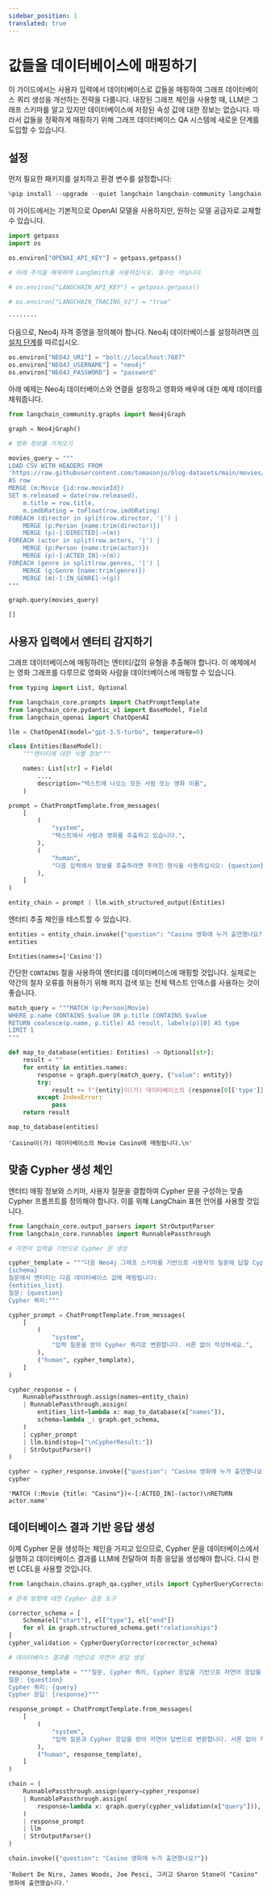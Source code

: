 ```yaml
---
sidebar_position: 1
translated: true
---
```


# 값들을 데이터베이스에 매핑하기

이 가이드에서는 사용자 입력에서 데이터베이스로 값들을 매핑하여 그래프 데이터베이스 쿼리 생성을 개선하는 전략을 다룹니다.
내장된 그래프 체인을 사용할 때, LLM은 그래프 스키마를 알고 있지만 데이터베이스에 저장된 속성 값에 대한 정보는 없습니다.
따라서 값들을 정확하게 매핑하기 위해 그래프 데이터베이스 QA 시스템에 새로운 단계를 도입할 수 있습니다.

## 설정

먼저 필요한 패키지를 설치하고 환경 변수를 설정합니다:

```python
%pip install --upgrade --quiet langchain langchain-community langchain-openai neo4j
```

이 가이드에서는 기본적으로 OpenAI 모델을 사용하지만, 원하는 모델 공급자로 교체할 수 있습니다.

```python
import getpass
import os

os.environ["OPENAI_API_KEY"] = getpass.getpass()

# 아래 주석을 해제하여 LangSmith를 사용하십시오. 필수는 아닙니다.

# os.environ["LANGCHAIN_API_KEY"] = getpass.getpass()

# os.environ["LANGCHAIN_TRACING_V2"] = "true"

```

```output
········
```

다음으로, Neo4j 자격 증명을 정의해야 합니다.
Neo4j 데이터베이스를 설정하려면 [이 설치 단계](https://neo4j.com/docs/operations-manual/current/installation/)를 따르십시오.

```python
os.environ["NEO4J_URI"] = "bolt://localhost:7687"
os.environ["NEO4J_USERNAME"] = "neo4j"
os.environ["NEO4J_PASSWORD"] = "password"
```

아래 예제는 Neo4j 데이터베이스와 연결을 설정하고 영화와 배우에 대한 예제 데이터를 채워줍니다.

```python
from langchain_community.graphs import Neo4jGraph

graph = Neo4jGraph()

# 영화 정보를 가져오기

movies_query = """
LOAD CSV WITH HEADERS FROM
'https://raw.githubusercontent.com/tomasonjo/blog-datasets/main/movies/movies_small.csv'
AS row
MERGE (m:Movie {id:row.movieId})
SET m.released = date(row.released),
    m.title = row.title,
    m.imdbRating = toFloat(row.imdbRating)
FOREACH (director in split(row.director, '|') |
    MERGE (p:Person {name:trim(director)})
    MERGE (p)-[:DIRECTED]->(m))
FOREACH (actor in split(row.actors, '|') |
    MERGE (p:Person {name:trim(actor)})
    MERGE (p)-[:ACTED_IN]->(m))
FOREACH (genre in split(row.genres, '|') |
    MERGE (g:Genre {name:trim(genre)})
    MERGE (m)-[:IN_GENRE]->(g))
"""

graph.query(movies_query)
```

```output
[]
```

## 사용자 입력에서 엔터티 감지하기

그래프 데이터베이스에 매핑하려는 엔터티/값의 유형을 추출해야 합니다. 이 예제에서는 영화 그래프를 다루므로 영화와 사람을 데이터베이스에 매핑할 수 있습니다.

```python
from typing import List, Optional

from langchain_core.prompts import ChatPromptTemplate
from langchain_core.pydantic_v1 import BaseModel, Field
from langchain_openai import ChatOpenAI

llm = ChatOpenAI(model="gpt-3.5-turbo", temperature=0)

class Entities(BaseModel):
    """엔터티에 대한 식별 정보"""

    names: List[str] = Field(
        ...,
        description="텍스트에 나오는 모든 사람 또는 영화 이름",
    )

prompt = ChatPromptTemplate.from_messages(
    [
        (
            "system",
            "텍스트에서 사람과 영화를 추출하고 있습니다.",
        ),
        (
            "human",
            "다음 입력에서 정보를 추출하려면 주어진 형식을 사용하십시오: {question}",
        ),
    ]
)

entity_chain = prompt | llm.with_structured_output(Entities)
```

엔터티 추출 체인을 테스트할 수 있습니다.

```python
entities = entity_chain.invoke({"question": "Casino 영화에 누가 출연했나요?"})
entities
```

```output
Entities(names=['Casino'])
```

간단한 `CONTAINS` 절을 사용하여 엔터티를 데이터베이스에 매핑할 것입니다. 실제로는 약간의 철자 오류를 허용하기 위해 퍼지 검색 또는 전체 텍스트 인덱스를 사용하는 것이 좋습니다.

```python
match_query = """MATCH (p:Person|Movie)
WHERE p.name CONTAINS $value OR p.title CONTAINS $value
RETURN coalesce(p.name, p.title) AS result, labels(p)[0] AS type
LIMIT 1
"""

def map_to_database(entities: Entities) -> Optional[str]:
    result = ""
    for entity in entities.names:
        response = graph.query(match_query, {"value": entity})
        try:
            result += f"{entity}이(가) 데이터베이스의 {response[0]['type']} {response[0]['result']}에 매핑됩니다.\n"
        except IndexError:
            pass
    return result

map_to_database(entities)
```

```output
'Casino이(가) 데이터베이스의 Movie Casino에 매핑됩니다.\n'
```

## 맞춤 Cypher 생성 체인

엔터티 매핑 정보와 스키마, 사용자 질문을 결합하여 Cypher 문을 구성하는 맞춤 Cypher 프롬프트를 정의해야 합니다.
이를 위해 LangChain 표현 언어를 사용할 것입니다.

```python
from langchain_core.output_parsers import StrOutputParser
from langchain_core.runnables import RunnablePassthrough

# 자연어 입력을 기반으로 Cypher 문 생성

cypher_template = """다음 Neo4j 그래프 스키마를 기반으로 사용자의 질문에 답할 Cypher 쿼리를 작성하세요:
{schema}
질문에서 엔터티는 다음 데이터베이스 값에 매핑됩니다:
{entities_list}
질문: {question}
Cypher 쿼리:"""

cypher_prompt = ChatPromptTemplate.from_messages(
    [
        (
            "system",
            "입력 질문을 받아 Cypher 쿼리로 변환합니다. 서론 없이 작성하세요.",
        ),
        ("human", cypher_template),
    ]
)

cypher_response = (
    RunnablePassthrough.assign(names=entity_chain)
    | RunnablePassthrough.assign(
        entities_list=lambda x: map_to_database(x["names"]),
        schema=lambda _: graph.get_schema,
    )
    | cypher_prompt
    | llm.bind(stop=["\nCypherResult:"])
    | StrOutputParser()
)
```

```python
cypher = cypher_response.invoke({"question": "Casino 영화에 누가 출연했나요?"})
cypher
```

```output
'MATCH (:Movie {title: "Casino"})<-[:ACTED_IN]-(actor)\nRETURN actor.name'
```

## 데이터베이스 결과 기반 응답 생성

이제 Cypher 문을 생성하는 체인을 가지고 있으므로, Cypher 문을 데이터베이스에서 실행하고 데이터베이스 결과를 LLM에 전달하여 최종 응답을 생성해야 합니다.
다시 한 번 LCEL을 사용할 것입니다.

```python
from langchain.chains.graph_qa.cypher_utils import CypherQueryCorrector, Schema

# 관계 방향에 대한 Cypher 검증 도구

corrector_schema = [
    Schema(el["start"], el["type"], el["end"])
    for el in graph.structured_schema.get("relationships")
]
cypher_validation = CypherQueryCorrector(corrector_schema)

# 데이터베이스 결과를 기반으로 자연어 응답 생성

response_template = """질문, Cypher 쿼리, Cypher 응답을 기반으로 자연어 응답을 작성하세요:
질문: {question}
Cypher 쿼리: {query}
Cypher 응답: {response}"""

response_prompt = ChatPromptTemplate.from_messages(
    [
        (
            "system",
            "입력 질문과 Cypher 응답을 받아 자연어 답변으로 변환합니다. 서론 없이 작성하세요.",
        ),
        ("human", response_template),
    ]
)

chain = (
    RunnablePassthrough.assign(query=cypher_response)
    | RunnablePassthrough.assign(
        response=lambda x: graph.query(cypher_validation(x["query"])),
    )
    | response_prompt
    | llm
    | StrOutputParser()
)
```

```python
chain.invoke({"question": "Casino 영화에 누가 출연했나요?"})
```

```output
'Robert De Niro, James Woods, Joe Pesci, 그리고 Sharon Stone이 "Casino" 영화에 출연했습니다.'
```